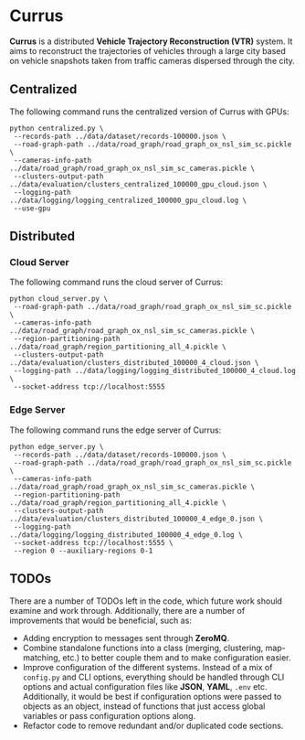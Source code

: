 # Currus

**Currus** is a distributed **Vehicle Trajectory Reconstruction (VTR)** system.
It aims to reconstruct the trajectories of vehicles through a large city based on vehicle snapshots taken from traffic cameras dispersed through the city.

## Centralized

The following command runs the centralized version of Currus with GPUs:

```
python centralized.py \
 --records-path ../data/dataset/records-100000.json \
 --road-graph-path ../data/road_graph/road_graph_ox_nsl_sim_sc.pickle \
 --cameras-info-path ../data/road_graph/road_graph_ox_nsl_sim_sc_cameras.pickle \
 --clusters-output-path ../data/evaluation/clusters_centralized_100000_gpu_cloud.json \
 --logging-path ../data/logging/logging_centralized_100000_gpu_cloud.log \
 --use-gpu
```

## Distributed

### Cloud Server

The following command runs the cloud server of Currus:

```
python cloud_server.py \
 --road-graph-path ../data/road_graph/road_graph_ox_nsl_sim_sc.pickle \
 --cameras-info-path ../data/road_graph/road_graph_ox_nsl_sim_sc_cameras.pickle \
 --region-partitioning-path ../data/road_graph/region_partitioning_all_4.pickle \
 --clusters-output-path ../data/evaluation/clusters_distributed_100000_4_cloud.json \
 --logging-path ../data/logging/logging_distributed_100000_4_cloud.log \
 --socket-address tcp://localhost:5555
```

### Edge Server

The following command runs the edge server of Currus:

```
python edge_server.py \
 --records-path ../data/dataset/records-100000.json \
 --road-graph-path ../data/road_graph/road_graph_ox_nsl_sim_sc.pickle \
 --cameras-info-path ../data/road_graph/road_graph_ox_nsl_sim_sc_cameras.pickle \
 --region-partitioning-path ../data/road_graph/region_partitioning_all_4.pickle \
 --clusters-output-path ../data/evaluation/clusters_distributed_100000_4_edge_0.json \
 --logging-path ../data/logging/logging_distributed_100000_4_edge_0.log \
 --socket-address tcp://localhost:5555 \
 --region 0 --auxiliary-regions 0-1
```

## TODOs

There are a number of TODOs left in the code, which future work should examine and work through.
Additionally, there are a number of improvements that would be beneficial, such as:

- Adding encryption to messages sent through **ZeroMQ**.
- Combine standalone functions into a class (merging, clustering, map-matching, etc.) to better couple them and to make configuration easier.
- Improve configuration of the different systems. Instead of a mix of `config.py` and CLI options, everything should be handled through CLI options and actual configuration files like **JSON**, **YAML**, `.env` etc. Additionally, it would be best if configuration options were passed to objects as an object, instead of functions that just access global variables or pass configuration options along.
- Refactor code to remove redundant and/or duplicated code sections.
